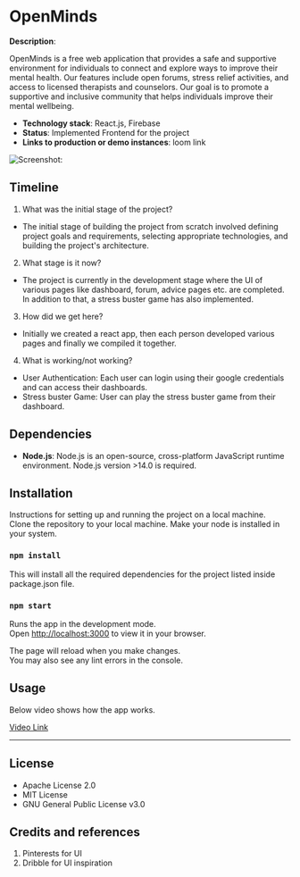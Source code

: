 # OpenMinds

**Description**:

OpenMinds is a free web application that provides a safe and supportive environment for individuals to connect and explore ways to improve their mental health. Our features include open forums, stress relief activities, and access to licensed therapists and counselors. Our goal is to promote a supportive and inclusive community that helps individuals improve their mental wellbeing.

- **Technology stack**: React.js, Firebase
- **Status**: Implemented Frontend for the project
- **Links to production or demo instances**: loom link

![**Screenshot**:](https://github.com/ShimilSAbraham/openminds/blob/main/src/assets/images/ss.jpeg)

## Timeline

1. What was the initial stage of the project?

- The initial stage of building the project from scratch involved defining project goals and requirements, selecting appropriate technologies, and building the project's architecture.

2. What stage is it now?

- The project is currently in the development stage where the UI of various pages like dashboard, forum, advice pages etc. are completed. In addition to that, a stress buster game has also implemented.

3. How did we get here?

- Initially we created a react app, then each person developed various pages and finally we compiled it together.

4. What is working/not working?

- User Authentication: Each user can login using their google credentials and can access their dashboards.
- Stress buster Game: User can play the stress buster game from their dashboard.

## Dependencies

- **Node.js**: Node.js is an open-source, cross-platform JavaScript runtime environment. Node.js version >14.0 is required.

## Installation

Instructions for setting up and running the project on a local machine.
<br>Clone the repository to your local machine. Make your node is installed in your system.

### `npm install`

This will install all the required dependencies for the project listed inside package.json file.

### `npm start`

Runs the app in the development mode.\
Open [http://localhost:3000](http://localhost:3000) to view it in your browser.

The page will reload when you make changes.\
You may also see any lint errors in the console.

## Usage

Below video shows how the app works.
<br>

[Video Link](https://www.loom.com/share/6b0be7274ab64f19804d2da07a5877c7)

---

## License

- Apache License 2.0
- MIT License
- GNU General Public License v3.0

## Credits and references

1. Pinterests for UI
2. Dribble for UI inspiration
